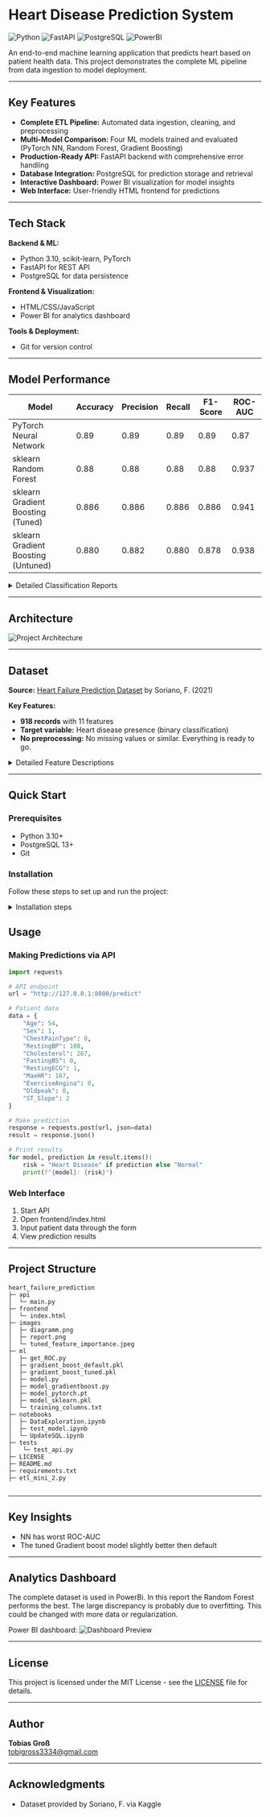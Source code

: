 # Heart Disease Prediction System

![Python](https://img.shields.io/badge/Python-3.10-blue?logo=python) ![FastAPI](https://img.shields.io/badge/FastAPI-0.95-green?logo=fastapi) ![PostgreSQL](https://img.shields.io/badge/PostgreSQL-13-blue?logo=postgresql) ![PowerBI](https://img.shields.io/badge/PowerBI-Desktop-yellow?logo=microsoft-power-bi)

An end-to-end machine learning application that predicts heart based on patient health data. This project demonstrates the complete ML pipeline from data ingestion to model deployment.

---

## Key Features

- **Complete ETL Pipeline:** Automated data ingestion, cleaning, and preprocessing
- **Multi-Model Comparison:** Four ML models trained and evaluated (PyTorch NN, Random Forest, Gradient Boosting)
- **Production-Ready API:** FastAPI backend with comprehensive error handling
- **Database Integration:** PostgreSQL for prediction storage and retrieval
- **Interactive Dashboard:** Power BI visualization for model insights
- **Web Interface:** User-friendly HTML frontend for predictions

---

## Tech Stack

**Backend & ML:**
- Python 3.10, scikit-learn, PyTorch
- FastAPI for REST API
- PostgreSQL for data persistence

**Frontend & Visualization:**
- HTML/CSS/JavaScript
- Power BI for analytics dashboard

**Tools & Deployment:**
- Git for version control

---

## Model Performance

| Model | Accuracy | Precision | Recall | F1-Score | ROC-AUC |
|-------|----------|-----------|--------|----------|---------|
| PyTorch Neural Network | 0.89 | 0.89 | 0.89 | 0.89 | 0.87 |
| sklearn Random Forest | 0.88 | 0.88 | 0.88 | 0.88 | 0.937 |
| sklearn Gradient Boosting (Tuned) | 0.886 | 0.886 | 0.886 | 0.886 | 0.941 |
| sklearn Gradient Boosting (Untuned) | 0.880 | 0.882 | 0.880 | 0.878 | 0.938 |

<details>
<summary>Detailed Classification Reports</summary>


### PyTorch Neural Network

|              | Precision | Recall | F1-Score | Support |
|--------------|-----------|--------|----------|---------|
| 0 (No Disease) | 0.89    | 0.83   | 0.86     | 112     |
| 1 (Disease)    | 0.89    | 0.93   | 0.91     | 164     |
| **Accuracy**   |         |        | 0.89 | 276     |
| **Macro Avg**  | 0.89    | 0.88   | 0.89     | 276     |
| **Weighted Avg** | 0.89  | 0.89   | 0.89     | 276     |

**ROC-AUC:** 0.874

### Random Forest

|              | Precision | Recall | F1-Score | Support |
|--------------|-----------|--------|----------|---------|
| 0 (No Disease) | 0.82    | 0.88   | 0.85     | 112     |
| 1 (Disease)    | 0.92    | 0.87   | 0.89     | 164     |
| **Accuracy**   |         |        | 0.88 | 276     |
| **Macro Avg**  | 0.87    | 0.88   | 0.87     | 276     |
| **Weighted Avg** | 0.88  | 0.88   | 0.88     | 276     |

**ROC-AUC:** 0.937

### Gradient Boosting (Untuned)

|              | Precision | Recall | F1-Score | Support |
|--------------|-----------|--------|----------|---------|
| 0 (No Disease) | 0.840   | 0.883  | 0.861    | 77      |
| 1 (Disease)    | 0.913   | 0.879  | 0.895    | 107     |
| **Accuracy**   |         |        | 0.880 | 184     |
| **Macro Avg**  | 0.876   | 0.881  | 0.878    | 184     |
| **Weighted Avg** | 0.882 | 0.880  | 0.881    | 184     |

**ROC-AUC:** 0.938

**Confusion Matrix:**
|           | Predicted 0 | Predicted 1 |
|-----------|-------------|-------------|
| **Actual 0** | 68       | 9           |
| **Actual 1** | 13       | 94          |

### Gradient Boosting (Tuned)

**Best Parameters:** `{'n_estimators': 199, 'learning_rate': 0.012, 'max_depth': 3, 'subsample': 0.54}`

|              | Precision | Recall | F1-Score | Support |
|--------------|-----------|--------|----------|---------|
| 0 (No Disease) | 0.859   | 0.870  | 0.865    | 77      |
| 1 (Disease)    | 0.906   | 0.897  | 0.901    | 107     |
| **Accuracy**   |         |        | 0.886 | 184     |
| **Macro Avg**  | 0.882   | 0.884  | 0.883    | 184     |
| **Weighted Avg** | 0.886 | 0.886  | 0.886    | 184     |

**ROC-AUC:** 0.941

**Confusion Matrix:**
|           | Predicted 0 | Predicted 1 |
|-----------|-------------|-------------|
| **Actual 0** | 67       | 10          |
| **Actual 1** | 11       | 96          |

**Feature importance**

![Feature importance](./images/tuned_feature_importance.jpeg)

</details>

---

## Architecture

![Project Architecture](./images/diagramm.png)

---

## Dataset

**Source:** [Heart Failure Prediction Dataset](https://www.kaggle.com/datasets/fedesoriano/heart-failure-prediction) by Soriano, F. (2021)

**Key Features:**
- **918 records** with 11 features
- **Target variable:** Heart disease presence (binary classification)
- **No preprocessing:** No missing values or similar. Everything is ready to go.

<details>
<summary>Detailed Feature Descriptions</summary>

| Feature | Description | Values/Units |
|---------|-------------|--------------|
| Age | Patient age | Years (28-77) |
| Sex | Patient gender | M (Male), F (Female) |
| ChestPainType | Type of chest pain | TA, ATA, NAP, ASY |
| RestingBP | Resting blood pressure | mm Hg (0-200) |
| Cholesterol | Serum cholesterol | mg/dL (0-603) |
| FastingBS | Fasting blood sugar > 120 mg/dL | 0, 1 |
| RestingECG | Resting ECG results | Normal, ST, LVH |
| MaxHR | Maximum heart rate | BPM (60-202) |
| ExerciseAngina | Exercise-induced angina | Y (Yes), N (No) |
| Oldpeak | ST depression | Numeric (-2.6 to 6.2) |
| ST_Slope | Peak exercise ST segment slope | Up, Flat, Down |

One-hot encoding is used for all models.

</details>

---

## Quick Start

### Prerequisites
- Python 3.10+
- PostgreSQL 13+
- Git

### Installation

Follow these steps to set up and run the project:
<details>
<summary>Installation steps</summary>
1.  **Clone the Repository:**
    ```bash
    git clone https://github.com/tobigross/heart_failure_prediction.git
    cd heart_failure_prediction 
    ```
    ---

2.  **Set Up Conda Environment:**
    If you don't have Conda installed, please download and install Miniconda or Anaconda first.

    * **Create a new conda environment:**
        ```bash
        conda create --name heart_failure_prediction python=3.10
        ```

    * **Activate the environment:**
        ```bash
        conda activate heart_failure_prediction
        ```

    * **Install project dependencies:**
        ```bash
        pip install -r requirements.txt
        ```
    ---

3.  **Set Up Database:**
    Ensure you have PostgreSQL or your chosen database system installed and running.

    * **Create the database:**
        ```bash
        createdb heart_disease_db
        ```
    * **Run database setup script:**
        ```bash
        python setup_database.py
        ```
    ---

4.  **Configure Environment Variables:**
    This project uses environment variables for sensitive information like database credentials.

    * **Copy the example file:**
        ```bash
        cp .env.example .env
        ```
    * **Edit `.env`:** Open the newly created `.env` file in a text editor and update it with your actual database credentials and any other necessary configurations.
        *(e.g., `DATABASE_URL=postgresql://user:password@host:port/database_name`)*
    ---

5.  **Run the ETL Process:**

    * **Execute the ETL script:**
        ```bash
        python etl_mini_2.py
        ```
</details>


## Usage

### Making Predictions via API

```python
import requests

# API endpoint
url = "http://127.0.0.1:8000/predict"

# Patient data
data = {
    "Age": 54,
    "Sex": 1,  
    "ChestPainType": 0, 
    "RestingBP": 108,
    "Cholesterol": 267,
    "FastingBS": 0,  
    "RestingECG": 1,  
    "MaxHR": 167,
    "ExerciseAngina": 0,  
    "Oldpeak": 0,
    "ST_Slope": 2  
}

# Make prediction
response = requests.post(url, json=data)
result = response.json()

# Print results
for model, prediction in result.items():
    risk = "Heart Disease" if prediction else "Normal"
    print(f"{model}: {risk}")
```

### Web Interface
1. Start API
2. Open frontend/index.html
3. Input patient data through the form
4. View prediction results

---

## Project Structure


```
heart_failure_prediction
├─ api
│  └─ main.py
├─ frontend
│  └─ index.html
├─ images
│  ├─ diagramm.png
│  ├─ report.png
│  └─ tuned_feature_importance.jpeg
├─ ml
│  ├─ get_ROC.py
│  ├─ gradient_boost_default.pkl
│  ├─ gradient_boost_tuned.pkl
│  ├─ model.py
│  ├─ model_gradientboost.py
│  ├─ model_pytorch.pt
│  ├─ model_sklearn.pkl
│  └─ training_columns.txt
├─ notebooks
│  ├─ DataExploration.ipynb
│  ├─ test_model.ipynb
│  └─ UpdateSQL.ipynb
├─ tests
│   └─ test_api.py
├─ LICENSE
├─ README.md
├─ requirements.txt
├─ etl_mini_2.py


```
---

## Key Insights

- NN has worst ROC-AUC
- The tuned Gradient boost model slightly better then default

---
## Analytics Dashboard
The complete dataset is used in PowerBi.
In this report the Random Forest performs the best.
The large discrepancy is probably due to overfitting.
This could be changed with more data or regularization.

Power BI dashboard:
![Dashboard Preview](./images/report.png)

---
## License

This project is licensed under the MIT License - see the [LICENSE](LICENSE) file for details.

---

## Author

**Tobias Groß**  
tobigross3334@gmail.com

---

## Acknowledgments

- Dataset provided by Soriano, F. via Kaggle
